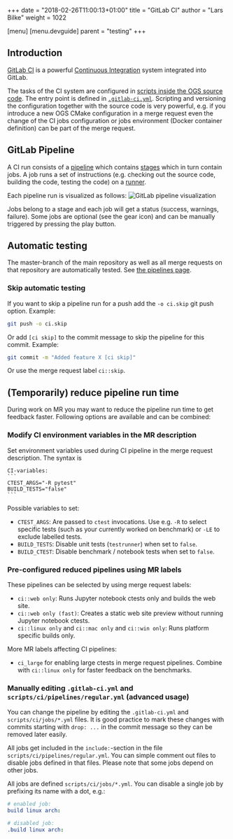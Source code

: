 +++
date = "2018-02-26T11:00:13+01:00"
title = "GitLab CI"
author = "Lars Bilke"
weight = 1022

[menu]
  [menu.devguide]
    parent = "testing"
+++

## Introduction

[GitLab CI](https://docs.gitlab.com/ee/ci/) is a powerful [Continuous Integration](../../development-workflows/continuous-integration/) system integrated into GitLab.

The tasks of the CI system are configured in [scripts inside the OGS source code](https://gitlab.opengeosys.org/ogs/ogs/-/tree/master/scripts/ci). The entry point is defined in [`.gitlab-ci.yml`](https://gitlab.opengeosys.org/ogs/ogs/-/blob/master/.gitlab-ci.yml). Scripting and versioning the configuration together with the source code is very powerful, e.g. if you introduce a new OGS CMake configuration in a merge request even the change of the CI jobs configuration or jobs environment (Docker container definition) can be part of the merge request.

## GitLab Pipeline

A CI run consists of a [pipeline](https://docs.gitlab.com/ee/ci/pipelines/) which contains [stages](https://docs.gitlab.com/ee/ci/yaml/#stages) which in turn contain jobs. A job runs a set of instructions (e.g. checking out the source code, building the code, testing the code) on a [runner](https://docs.gitlab.com/runner/).

Each pipeline run is visualized as follows:
![GitLab pipeline visualization](GitLab-Pipeline.png)

Jobs belong to a stage and each job will get a status (success, warnings, failure). Some jobs are optional (see the gear icon) and can be manually triggered by pressing the play button.

## Automatic testing

The master-branch of the main repository as well as all merge requests on that repository are automatically tested. See [the pipelines page](https://gitlab.opengeosys.org/ogs/ogs/pipelines).

### Skip automatic testing

If you want to skip a pipeline run for a push add the `-o ci.skip` git push option. Example:

```bash
git push -o ci.skip
```

Or add `[ci skip]` to the commit message to skip the pipeline for this commit. Example:

```bash
git commit -m "Added feature X [ci skip]"
```

Or use the merge request label `ci::skip`.

## (Temporarily) reduce pipeline run time

During work on MR you may want to reduce the pipeline run time to get feedback faster.
Following options are available and can be combined:

### Modify CI environment variables in the MR description

Set environment variables used during CI pipeline in the merge request description. The syntax is

<!-- markdownlint-disable -->
    CI-variables:
    ```
    CTEST_ARGS="-R pytest"
    BUILD_TESTS="false"
    ```
<!-- markdownlint-restore -->

Possible variables to set:

- `CTEST_ARGS`: Are passed to `ctest` invocations. Use e.g. `-R` to select specific tests (such as your currently worked on benchmark) or `-LE` to exclude labelled tests.
- `BUILD_TESTS`: Disable unit tests (`testrunner`) when set to `false`.
- `BUILD_CTEST`: Disable benchmark / notebook tests when set to `false`.

### Pre-configured reduced pipelines using MR labels

These pipelines can be selected by using merge request labels:

- `ci::web only`: Runs Jupyter notebook ctests only and builds the web site.
- `ci::web only (fast)`: Creates a static web site preview without running Jupyter notebook ctests.
- `ci::linux only` and `ci::mac only` and `ci::win only`: Runs platform specific builds only.

More MR labels affecting CI pipelines:

- `ci_large` for enabling large ctests in merge request pipelines. Combine with `ci::linux only` for faster feedback on the benchmarks.

### Manually editing `.gitlab-ci.yml` and `scripts/ci/pipelines/regular.yml` (advanced usage)

You can change the pipeline by editing the `.gitlab-ci.yml` and `scripts/ci/jobs/*.yml` files. It is good practice to mark these changes with commits starting with `drop: ...` in the commit message so they can be removed later easily.

All jobs get included in the `include:`-section in the file `scripts/ci/pipelines/regular.yml`. You can simple comment out files to disable jobs defined in that files. Please note that some jobs depend on other jobs.

All jobs are defined `scripts/ci/jobs/*.yml`. You can disable a single job by prefixing its name with a dot, e.g.:

```yml
# enabled job:
build linux arch:

# disabled job:
.build linux arch:
```
